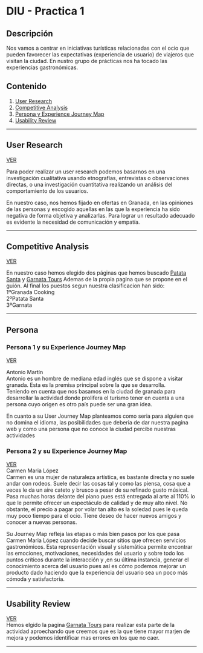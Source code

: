 # DIU - Practica 1

## Descripción

Nos vamos a centrar en iniciativas turísticas relacionadas con el ocio que
pueden favorecer las expectativas (experiencia de usuario) de viajeros que visitan la ciudad.
En nustro grupo de prácticas nos ha tocado las experiencias gastronómicas.

## Contenido

1. [User Research](#user-research)
2. [Competitive Analysis](#competitive-analysis)
3. [Persona y Experience Journey Map](#persona)
4. [Usability Review](#usability-review)

---

## User Research  
[VER](https://github.com/dduckduck/DIU_DosVocesUnCompas/blob/master/P1/Entrega/User%20Research.pdf)

Para poder realizar un user research podemos basarnos en una investigación cualitativa usando etnografías, entrevistas o observaciones directas, o una investigación cuantitativa realizando un análisis del comportamiento de los usuarios. 

En nuestro caso, nos hemos fijado en ofertas en Granada, en las opiniones de las personas y escogido aquellas en las que la experiencia ha sido negativa de forma objetiva y analizarlas. Para lograr un resultado adecuado es evidente la necesidad de comunicación y empatía.


---

## Competitive Analysis
[VER](https://github.com/dduckduck/DIU_DosVocesUnCompas/blob/master/P1/Entrega/AnalisisCompetencia.pdf)

En nuestro caso hemos elegido dos páginas que hemos buscado [Patata Santa](https://www.patatasanta.com/) y [Garnata Tours](https://www.garnatatours.com/)
Ademas de la propia pagina que se propone en el guión.
Al final los puestos segun nuestra clasificacion han sido:  
  1ºGranada Cooking  
  2ºPatata Santa  
  3ºGarnata  

---

## Persona

### Persona 1 y su Experience Journey Map
[VER](https://github.com/dduckduck/DIU_DosVocesUnCompas/blob/master/P1/Entrega/Persona%201%20%26%20User%20Journey%20Map.pdf)

Antonio Martín  
Antonio es un hombre de mediana edad inglés que se dispone a visitar granada. Esta es la premisa principal sobre la que se desarrolla.  
Teniendo en cuenta que nos basamos en la ciudad de granada para desarrollar la actividad donde prolifera el turismo tener en cuenta a una persona cuyo origen es otro país puede ser una gran idea.  

En cuanto a su User Journey Map planteamos como seria para alguien que no domina el idioma, las posibilidades que deberia de dar nuestra pagina web y como una persona que no conoce la ciudad percibe nuestras actividades


### Persona 2 y su Experience Journey Map
[VER](https://github.com/dduckduck/DIU_DosVocesUnCompas/blob/master/P1/Entrega/Persona2.pdf)  
Carmen Maria López  
Carmen es una mujer de naturaleza artística, es bastante directa y no suele andar con rodeos. Suele decir las cosas tal y como las piensa, cosa que a veces le da un aire cateto y brusco a pesar de su refinado gusto músical. Pasa muchas horas delante del piano pues está entregada al arte al 110% lo que le permite ofrecer un espectáculo de calidad y de muy alto nivel. No obstante, el precio a pagar por volar tan alto es la soledad pues le queda muy poco tiempo para el ocio. Tiene deseo de hacer nuevos amigos y conocer a nuevas personas. 

Su Journey Map refleja las etapas o más bien pasos  por los que pasa Carmen Maria López cuando decide buscar sitios que ofrecen servicios gastronómicos.  Esta representación visual y sistemática permite encontrar las emociones, motivaciones, necesidades del usuario y sobre todo los puntos críticos durante la interacción y ,en su última instancia, generar el conocimiento acerca del usuario pues así es cómo podemos mejorar un producto dado haciendo que la experiencia del usuario sea un poco más cómoda y satisfactoria. 


---

## Usability Review
[VER]()  
Hemos elgido la pagina [Garnata Tours](https://www.garnatatours.com/) para realizar esta parte de la actividad aproechando que creemos que es la que tiene mayor marjen de mejora y podemos identificar mas errores en los que no caer.

---
